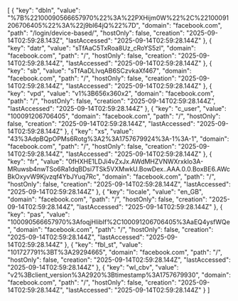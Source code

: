 [
    {
        "key": "dbln",
        "value": "%7B%22100090566657970%22%3A%22PXHijm0W%22%2C%22100091206706405%22%3A%22j9bl64jQ%22%7D",
        "domain": "facebook.com",
        "path": "/login/device-based/",
        "hostOnly": false,
        "creation": "2025-09-14T02:59:28.143Z",
        "lastAccessed": "2025-09-14T02:59:28.144Z"
    },
    {
        "key": "datr",
        "value": "sTfAaC5TxRoa8Uz_cRoYS5zl",
        "domain": "facebook.com",
        "path": "/",
        "hostOnly": false,
        "creation": "2025-09-14T02:59:28.144Z",
        "lastAccessed": "2025-09-14T02:59:28.144Z"
    },
    {
        "key": "sb",
        "value": "sTfAaDLlvqAB6SCzvkaXf467",
        "domain": "facebook.com",
        "path": "/",
        "hostOnly": false,
        "creation": "2025-09-14T02:59:28.144Z",
        "lastAccessed": "2025-09-14T02:59:28.144Z"
    },
    {
        "key": "vpd",
        "value": "v1%3B656x360x2",
        "domain": "facebook.com",
        "path": "/",
        "hostOnly": false,
        "creation": "2025-09-14T02:59:28.144Z",
        "lastAccessed": "2025-09-14T02:59:28.144Z"
    },
    {
        "key": "c_user",
        "value": "100091206706405",
        "domain": "facebook.com",
        "path": "/",
        "hostOnly": false,
        "creation": "2025-09-14T02:59:28.144Z",
        "lastAccessed": "2025-09-14T02:59:28.144Z"
    },
    {
        "key": "xs",
        "value": "43%3AdpBQpOPMs6Rotg%3A2%3A1757679924%3A-1%3A-1",
        "domain": "facebook.com",
        "path": "/",
        "hostOnly": false,
        "creation": "2025-09-14T02:59:28.144Z",
        "lastAccessed": "2025-09-14T02:59:28.144Z"
    },
    {
        "key": "fr",
        "value": "0fHXHE1LDJi4vZxJx.AWdMHZVNWXrxklo3A-MRuwsb4nwTSo6Ra1dqBDsi7TSk5VXMwkU.BowDex..AAA.0.0.BoxBE6.AWcBkOxyvW9Kjvzqf4YbJYuq7Rc",
        "domain": "facebook.com",
        "path": "/",
        "hostOnly": false,
        "creation": "2025-09-14T02:59:28.144Z",
        "lastAccessed": "2025-09-14T02:59:28.144Z"
    },
    {
        "key": "locale",
        "value": "en_GB",
        "domain": "facebook.com",
        "path": "/",
        "hostOnly": false,
        "creation": "2025-09-14T02:59:28.144Z",
        "lastAccessed": "2025-09-14T02:59:28.144Z"
    },
    {
        "key": "pas",
        "value": "100090566657970%3AfoqjHlibIf%2C100091206706405%3AaEQ4ysfWQe",
        "domain": "facebook.com",
        "path": "/",
        "hostOnly": false,
        "creation": "2025-09-14T02:59:28.144Z",
        "lastAccessed": "2025-09-14T02:59:28.144Z"
    },
    {
        "key": "fbl_st",
        "value": "101727791%3BT%3A29294665",
        "domain": "facebook.com",
        "path": "/",
        "hostOnly": false,
        "creation": "2025-09-14T02:59:28.144Z",
        "lastAccessed": "2025-09-14T02:59:28.144Z"
    },
    {
        "key": "wl_cbv",
        "value": "v2%3Bclient_version%3A2920%3Btimestamp%3A1757679930",
        "domain": "facebook.com",
        "path": "/",
        "hostOnly": false,
        "creation": "2025-09-14T02:59:28.144Z",
        "lastAccessed": "2025-09-14T02:59:28.144Z"
    }
]
